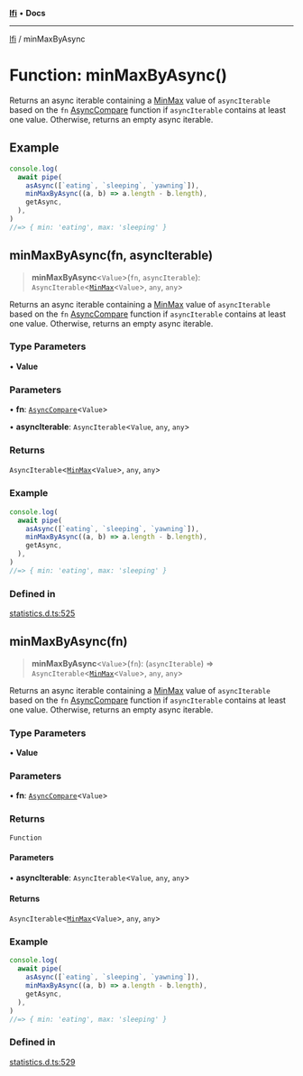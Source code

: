 [**lfi**](../readme.md) • **Docs**

***

[lfi](../globals.md) / minMaxByAsync

# Function: minMaxByAsync()

Returns an async iterable containing a [MinMax](../type-aliases/MinMax.md) value of
`asyncIterable` based on the `fn` [AsyncCompare](../type-aliases/AsyncCompare.md) function if
`asyncIterable` contains at least one value. Otherwise, returns an empty
async iterable.

## Example

```js
console.log(
  await pipe(
    asAsync([`eating`, `sleeping`, `yawning`]),
    minMaxByAsync((a, b) => a.length - b.length),
    getAsync,
  ),
)
//=> { min: 'eating', max: 'sleeping' }
```

## minMaxByAsync(fn, asyncIterable)

> **minMaxByAsync**\<`Value`\>(`fn`, `asyncIterable`): `AsyncIterable`\<[`MinMax`](../type-aliases/MinMax.md)\<`Value`\>, `any`, `any`\>

Returns an async iterable containing a [MinMax](../type-aliases/MinMax.md) value of
`asyncIterable` based on the `fn` [AsyncCompare](../type-aliases/AsyncCompare.md) function if
`asyncIterable` contains at least one value. Otherwise, returns an empty
async iterable.

### Type Parameters

• **Value**

### Parameters

• **fn**: [`AsyncCompare`](../type-aliases/AsyncCompare.md)\<`Value`\>

• **asyncIterable**: `AsyncIterable`\<`Value`, `any`, `any`\>

### Returns

`AsyncIterable`\<[`MinMax`](../type-aliases/MinMax.md)\<`Value`\>, `any`, `any`\>

### Example

```js
console.log(
  await pipe(
    asAsync([`eating`, `sleeping`, `yawning`]),
    minMaxByAsync((a, b) => a.length - b.length),
    getAsync,
  ),
)
//=> { min: 'eating', max: 'sleeping' }
```

### Defined in

[statistics.d.ts:525](https://github.com/TomerAberbach/lfi/blob/fd6e1ff9d7b7d249090f89ead6d0a30e26aba2e4/src/operations/statistics.d.ts#L525)

## minMaxByAsync(fn)

> **minMaxByAsync**\<`Value`\>(`fn`): (`asyncIterable`) => `AsyncIterable`\<[`MinMax`](../type-aliases/MinMax.md)\<`Value`\>, `any`, `any`\>

Returns an async iterable containing a [MinMax](../type-aliases/MinMax.md) value of
`asyncIterable` based on the `fn` [AsyncCompare](../type-aliases/AsyncCompare.md) function if
`asyncIterable` contains at least one value. Otherwise, returns an empty
async iterable.

### Type Parameters

• **Value**

### Parameters

• **fn**: [`AsyncCompare`](../type-aliases/AsyncCompare.md)\<`Value`\>

### Returns

`Function`

#### Parameters

• **asyncIterable**: `AsyncIterable`\<`Value`, `any`, `any`\>

#### Returns

`AsyncIterable`\<[`MinMax`](../type-aliases/MinMax.md)\<`Value`\>, `any`, `any`\>

### Example

```js
console.log(
  await pipe(
    asAsync([`eating`, `sleeping`, `yawning`]),
    minMaxByAsync((a, b) => a.length - b.length),
    getAsync,
  ),
)
//=> { min: 'eating', max: 'sleeping' }
```

### Defined in

[statistics.d.ts:529](https://github.com/TomerAberbach/lfi/blob/fd6e1ff9d7b7d249090f89ead6d0a30e26aba2e4/src/operations/statistics.d.ts#L529)
